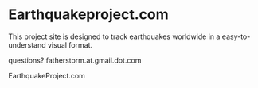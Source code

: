Earthquakeproject.com
=====================

This project site is designed to track earthquakes worldwide in a easy-to-understand visual format.

questions? fatherstorm.at.gmail.dot.com

EarthquakeProject.com
